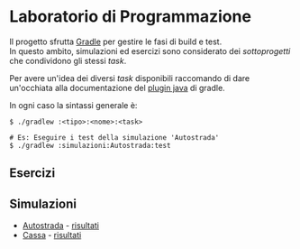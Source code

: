 # Laboratorio di Programmazione
Il progetto sfrutta [Gradle][] per gestire le fasi di build e test.  
In questo ambito, simulazioni ed esercizi sono considerato dei *sottoprogetti* che condividono gli stessi *task*.

Per avere un'idea dei diversi *task* disponibili raccomando di dare un'occhiata alla documentazione del [plugin java][] di gradle.

In ogni caso la sintassi generale è:
```
$ ./gradlew :<tipo>:<nome>:<task>

# Es: Eseguire i test della simulazione 'Autostrada'
$ ./gradlew :simulazioni:Autostrada:test
```


## Esercizi


## Simulazioni
- [Autostrada][] - [risultati][ris-autostrada]
- [Cassa][] - [risultati][ris-cassa]



[Gradle]: http://gradle.org/
[plugin java]: http://gradle.org/getting-started-gradle-java/

[ris-autostrada]: http://assassinsmod.github.io/Lab-Prog/Autostrada.html
[ris-cassa]: http://assassinsmod.github.io/Lab-Prog/Cassa.html

[Autostrada]: /simulazioni/Autostrada
[Cassa]: /simulazioni/Cassa
